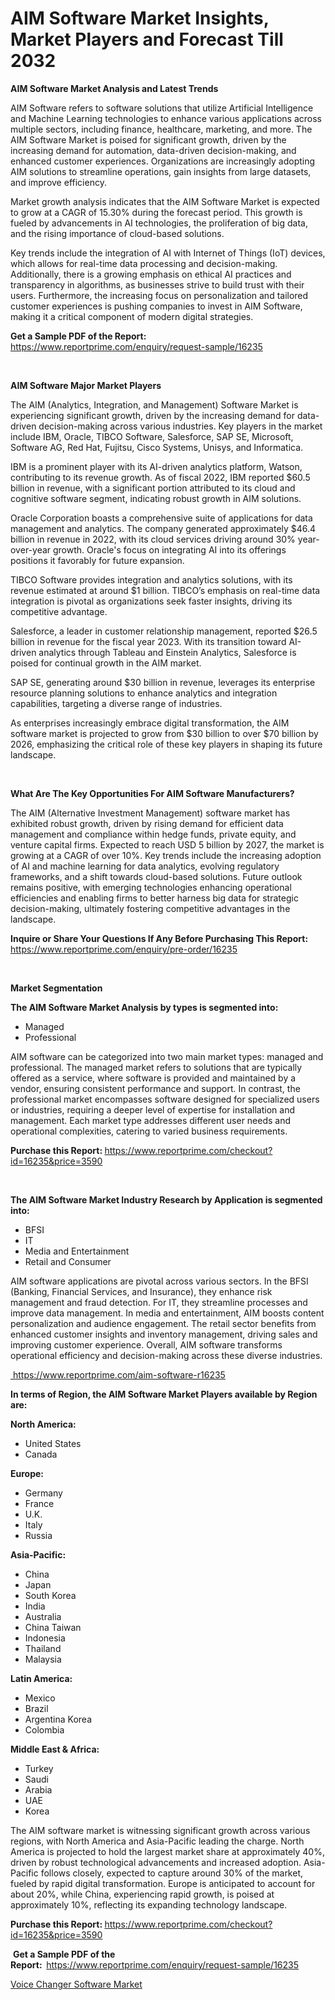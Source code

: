 <p><h1>AIM Software Market Insights, Market Players and Forecast Till 2032</h1></p><p><strong>AIM Software Market Analysis and Latest Trends</strong></p>
<p><p>AIM Software refers to software solutions that utilize Artificial Intelligence and Machine Learning technologies to enhance various applications across multiple sectors, including finance, healthcare, marketing, and more. The AIM Software Market is poised for significant growth, driven by the increasing demand for automation, data-driven decision-making, and enhanced customer experiences. Organizations are increasingly adopting AIM solutions to streamline operations, gain insights from large datasets, and improve efficiency.</p><p>Market growth analysis indicates that the AIM Software Market is expected to grow at a CAGR of 15.30% during the forecast period. This growth is fueled by advancements in AI technologies, the proliferation of big data, and the rising importance of cloud-based solutions. </p><p>Key trends include the integration of AI with Internet of Things (IoT) devices, which allows for real-time data processing and decision-making. Additionally, there is a growing emphasis on ethical AI practices and transparency in algorithms, as businesses strive to build trust with their users. Furthermore, the increasing focus on personalization and tailored customer experiences is pushing companies to invest in AIM Software, making it a critical component of modern digital strategies.</p></p>
<p><strong>Get a Sample PDF of the Report:&nbsp;</strong> <a href="https://www.reportprime.com/enquiry/request-sample/16235?utm_campaign=2321&utm_medium=2&utm_source=Github&utm_content=ia&utm_term=20032025&utm_id=aim-software">https://www.reportprime.com/enquiry/request-sample/16235</a></p>
<p>&nbsp;</p>
<p><strong>AIM Software Major Market Players</strong></p>
<p><p>The AIM (Analytics, Integration, and Management) Software Market is experiencing significant growth, driven by the increasing demand for data-driven decision-making across various industries. Key players in the market include IBM, Oracle, TIBCO Software, Salesforce, SAP SE, Microsoft, Software AG, Red Hat, Fujitsu, Cisco Systems, Unisys, and Informatica.</p><p>IBM is a prominent player with its AI-driven analytics platform, Watson, contributing to its revenue growth. As of fiscal 2022, IBM reported $60.5 billion in revenue, with a significant portion attributed to its cloud and cognitive software segment, indicating robust growth in AIM solutions.</p><p>Oracle Corporation boasts a comprehensive suite of applications for data management and analytics. The company generated approximately $46.4 billion in revenue in 2022, with its cloud services driving around 30% year-over-year growth. Oracle's focus on integrating AI into its offerings positions it favorably for future expansion.</p><p>TIBCO Software provides integration and analytics solutions, with its revenue estimated at around $1 billion. TIBCO’s emphasis on real-time data integration is pivotal as organizations seek faster insights, driving its competitive advantage.</p><p>Salesforce, a leader in customer relationship management, reported $26.5 billion in revenue for the fiscal year 2023. With its transition toward AI-driven analytics through Tableau and Einstein Analytics, Salesforce is poised for continual growth in the AIM market.</p><p>SAP SE, generating around $30 billion in revenue, leverages its enterprise resource planning solutions to enhance analytics and integration capabilities, targeting a diverse range of industries.</p><p>As enterprises increasingly embrace digital transformation, the AIM software market is projected to grow from $30 billion to over $70 billion by 2026, emphasizing the critical role of these key players in shaping its future landscape.</p></p>
<p>&nbsp;</p>
<p><strong>What Are The Key Opportunities For AIM Software Manufacturers?</strong></p>
<p><p>The AIM (Alternative Investment Management) software market has exhibited robust growth, driven by rising demand for efficient data management and compliance within hedge funds, private equity, and venture capital firms. Expected to reach USD 5 billion by 2027, the market is growing at a CAGR of over 10%. Key trends include the increasing adoption of AI and machine learning for data analytics, evolving regulatory frameworks, and a shift towards cloud-based solutions. Future outlook remains positive, with emerging technologies enhancing operational efficiencies and enabling firms to better harness big data for strategic decision-making, ultimately fostering competitive advantages in the landscape.</p></p>
<p><strong>Inquire or Share Your Questions If Any Before Purchasing This Report:</strong> <a href="https://www.reportprime.com/enquiry/pre-order/16235?utm_campaign=2321&utm_medium=2&utm_source=Github&utm_content=ia&utm_term=20032025&utm_id=aim-software">https://www.reportprime.com/enquiry/pre-order/16235</a></p>
<p>&nbsp;</p>
<p><strong>Market Segmentation</strong></p>
<p><strong>The AIM Software Market Analysis by types is segmented into:</strong></p>
<p><ul><li>Managed</li><li>Professional</li></ul></p>
<p><p>AIM software can be categorized into two main market types: managed and professional. The managed market refers to solutions that are typically offered as a service, where software is provided and maintained by a vendor, ensuring consistent performance and support. In contrast, the professional market encompasses software designed for specialized users or industries, requiring a deeper level of expertise for installation and management. Each market type addresses different user needs and operational complexities, catering to varied business requirements.</p></p>
<p><strong>Purchase this Report:&nbsp;</strong><a href="https://www.reportprime.com/checkout?id=16235&price=3590&utm_campaign=2321&utm_medium=2&utm_source=Github&utm_content=ia&utm_term=20032025&utm_id=aim-software">https://www.reportprime.com/checkout?id=16235&price=3590</a></p>
<p>&nbsp;</p>
<p><strong>The AIM Software Market Industry Research by Application is segmented into:</strong></p>
<p><ul><li>BFSI</li><li>IT</li><li>Media and Entertainment</li><li>Retail and Consumer</li></ul></p>
<p><p>AIM software applications are pivotal across various sectors. In the BFSI (Banking, Financial Services, and Insurance), they enhance risk management and fraud detection. For IT, they streamline processes and improve data management. In media and entertainment, AIM boosts content personalization and audience engagement. The retail sector benefits from enhanced customer insights and inventory management, driving sales and improving customer experience. Overall, AIM software transforms operational efficiency and decision-making across these diverse industries.</p></p>
<p><a href="https://www.reportprime.com/aim-software-r16235?utm_campaign=2321&utm_medium=2&utm_source=Github&utm_content=ia&utm_term=20032025&utm_id=aim-software">&nbsp;https://www.reportprime.com/aim-software-r16235</a></p>
<p><strong>In terms of Region, the AIM Software Market Players available by Region are:</strong></p>
<p>
    <p> <strong> North America: </strong>
        <ul>
            <li>United States</li>
            <li>Canada</li>
        </ul>
        </p> 
    <p> <strong> Europe: </strong>
        <ul>
            <li>Germany</li>
            <li>France</li>
            <li>U.K.</li>
            <li>Italy</li>
            <li>Russia</li>
        </ul>
        </p> 
    <p> <strong> Asia-Pacific: </strong>
        <ul>
            <li>China</li>
            <li>Japan</li>
            <li>South Korea</li>
            <li>India</li>
            <li>Australia</li>
            <li>China Taiwan</li>
            <li>Indonesia</li>
            <li>Thailand</li>
            <li>Malaysia</li>
        </ul>
        </p> 
    <p> <strong> Latin America: </strong>
        <ul>
            <li>Mexico</li>
            <li>Brazil</li>
            <li>Argentina Korea</li>
            <li>Colombia</li>
        </ul>
        </p> 
    <p> <strong> Middle East & Africa: </strong>
        <ul>
            <li>Turkey</li>
            <li>Saudi</li>
            <li>Arabia</li>
            <li>UAE</li>
            <li>Korea</li>
        </ul>
    </p>
    </p>
<p><p>The AIM software market is witnessing significant growth across various regions, with North America and Asia-Pacific leading the charge. North America is projected to hold the largest market share at approximately 40%, driven by robust technological advancements and increased adoption. Asia-Pacific follows closely, expected to capture around 30% of the market, fueled by rapid digital transformation. Europe is anticipated to account for about 20%, while China, experiencing rapid growth, is poised at approximately 10%, reflecting its expanding technology landscape.</p></p>
<p><strong>Purchase this Report: </strong><a href="https://www.reportprime.com/checkout?id=16235&price=3590&utm_campaign=2321&utm_medium=2&utm_source=Github&utm_content=ia&utm_term=20032025&utm_id=aim-software">https://www.reportprime.com/checkout?id=16235&price=3590</a></p>
<p>&nbsp;<strong>Get a Sample PDF of the Report:&nbsp;&nbsp;</strong><a href="https://www.reportprime.com/enquiry/request-sample/16235?utm_campaign=2321&utm_medium=2&utm_source=Github&utm_content=ia&utm_term=20032025&utm_id=aim-software">https://www.reportprime.com/enquiry/request-sample/16235</a></p>
<p><strong></strong></p>
<p><p><a href="https://github.com/maclarensidney/Market-Research-Report-List-1/blob/main/voice-changer-software-market.md?utm_campaign=2321&utm_medium=2&utm_source=Github&utm_content=ia&utm_term=20032025&utm_id=aim-software">Voice Changer Software Market</a></p></p>